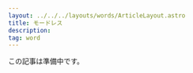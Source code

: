 ```yaml
---
layout: ../../../layouts/words/ArticleLayout.astro
title: モードレス
description:
tag: word
---
```


この記事は準備中です。